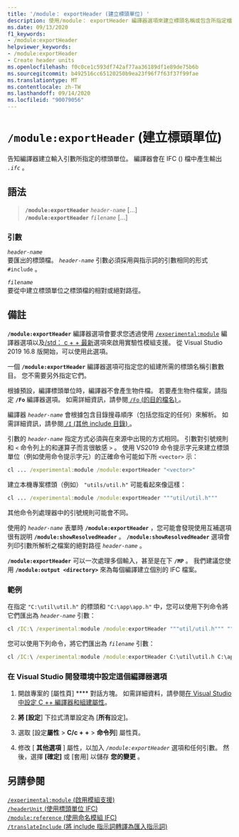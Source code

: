 ```yaml
---
title: '/module： exportHeader (建立標頭單位) '
description: 使用/module： exportHeader 編譯器選項來建立標頭名稱或包含所指定檔案的模組標頭單位。
ms.date: 09/13/2020
f1_keywords:
- /module:exportHeader
helpviewer_keywords:
- /module:exportHeader
- Create header units
ms.openlocfilehash: f0c0ce1c593df742af77aa36189df1e89de75b6b
ms.sourcegitcommit: b492516cc65120250b9ea23f96f7f63f37f99fae
ms.translationtype: MT
ms.contentlocale: zh-TW
ms.lasthandoff: 09/14/2020
ms.locfileid: "90079056"
---
```

# <a name="moduleexportheader-create-header-units"></a>`/module:exportHeader` (建立標頭單位) 

告知編譯器建立輸入引數所指定的標頭單位。 編譯器會在 IFC () 檔中產生輸出 *`.ifc`* 。

## <a name="syntax"></a>語法

> **`/module:exportHeader`** *`header-name`* \[...]\
> **`/module:exportHeader`** *`filename`* \[...]

### <a name="arguments"></a>引數

*`header-name`*\
要匯出的標頭檔。 *`header-name`* 引數必須採用與指示詞的引數相同的形式 `#include` 。

*`filename`*\
要從中建立標頭單位之標頭檔的相對或絕對路徑。

## <a name="remarks"></a>備註

**`/module:exportHeader`** 編譯器選項會要求您透過使用 [`/experimental:module`](experimental-module.md) 編譯器選項以及[/std： c + + 最新](std-specify-language-standard-version.md)選項來啟用實驗性模組支援。 從 Visual Studio 2019 16.8 版開始，可以使用此選項。

一個 **`/module:exportHeader`** 編譯器選項可指定您的組建所需的標頭名稱引數數目。 您不需要另外指定它們。

根據預設，編譯標頭單位時，編譯器不會產生物件檔。 若要產生物件檔案，請指定 **`/Fo`** 編譯器選項。 如需詳細資訊，請參閱[ `/Fo` (的目的檔名) ](fo-object-file-name.md)。

編譯器 *`header-name`* 會根據包含目錄搜尋順序（包括您指定的任何）來解析。 如需詳細資訊，請參閱[ `/I` (其他 include 目錄) ](i-additional-include-directories.md)。

引數的 *`header-name`* 指定方式必須與在來源中出現的方式相同。 引數對引號規則和 `<` 命令列上的和運算子而言很敏感 `>` 。 使用 VS2019 命令提示字元來建立標頭單位（例如使用命令提示字元）的正確命令可能如下所 `<vector>` 示：

```cmd
cl ... /experimental:module /module:exportHeader "<vector>"
```

建立本機專案標頭（例如） `"utils/util.h"` 可能看起來像這樣：

```cmd
cl ... /experimental:module /module:exportHeader """util/util.h"""
```

其他命令列處理器中的引號規則可能會不同。

使用的 *`header-name`* 表單時 **`/module:exportHeader`** ，您可能會發現使用互補選項很有説明 **`/module:showResolvedHeader`** 。 **`/module:showResolvedHeader`** 選項會列印引數所解析之檔案的絕對路徑 *`header-name`* 。

**`/module:exportHeader`** 可以一次處理多個輸入，甚至是在下 **`/MP`** 。 我們建議您使用 **`/module:output <directory>`** 來為每個編譯建立個別的 IFC 檔案。

### <a name="examples"></a>範例

在指定 `"C:\util\util.h"` 的標頭和 `"C:\app\app.h"` 中，您可以使用下列命令將它們匯出為 *`header-name`* 引數：

```cmd
cl /IC:\ /experimental:module /module:exportHeader """util/util.h""" """app/app.h""" /FoC:\obj
```

您可以使用下列命令，將它們匯出為 *`filename`* 引數：

```cmd
cl /IC:\ /experimental:module /module:exportHeader C:\util\util.h C:\app\app.h /FoC:\obj
```

### <a name="to-set-this-compiler-option-in-the-visual-studio-development-environment"></a>在 Visual Studio 開發環境中設定這個編譯器選項

1. 開啟專案的 [屬性頁] **** 對話方塊。 如需詳細資料，請參閱[在 Visual Studio 中設定 C ++ 編譯器和組建屬性](../working-with-project-properties.md)。

1. **將 [設定**] 下拉式清單設定為 [**所有**設定]。

1. 選取 [設定**屬性**  >  **C/c + +**  >  **命令列**] 屬性頁。

1. 修改 [ **其他選項** ] 屬性，以加入 *`/module:exportHeader`* 選項和任何引數。 然後，選擇 **[確定]** 或 [套用] 以儲存 **您的變更** 。

## <a name="see-also"></a>另請參閱

[`/experimental:module` (啟用模組支援) ](experimental-module.md)\
[`/headerUnit` (使用標頭單位 IFC) ](headerunit.md)\
[`/module:reference` (使用命名模組 IFC) ](module-reference.md)\
[`/translateInclude` (將 include 指示詞轉譯為匯入指示詞) ](translateinclude.md)
